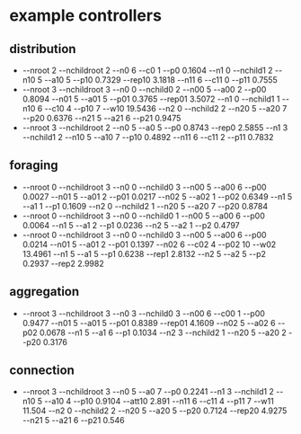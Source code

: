 # example controllers

## distribution
 
 - --nroot 2 --nchildroot 2 --n0 6 --c0 1 --p0 0.1604 --n1 0 --nchild1 2 --n10 5 --a10 5 --p10 0.7329 --rep10 3.1818 --n11 6 --c11 0 --p11 0.7555
 - --nroot 3 --nchildroot 3 --n0 0 --nchild0 2 --n00 5 --a00 2 --p00 0.8094 --n01 5 --a01 5 --p01 0.3765 --rep01 3.5072 --n1 0 --nchild1 1 --n10 6 --c10 4 --p10 7 --w10 19.5436 --n2 0 --nchild2 2 --n20 5 --a20 7 --p20 0.6376 --n21 5 --a21 6 --p21 0.9475
 - --nroot 3 --nchildroot 2 --n0 5 --a0 5 --p0 0.8743 --rep0 2.5855 --n1 3 --nchild1 2 --n10 5 --a10 7 --p10 0.4892 --n11 6 --c11 2 --p11 0.7832 

## foraging
 - --nroot 0 --nchildroot 3 --n0 0 --nchild0 3 --n00 5 --a00 6 --p00 0.0027 --n01 5 --a01 2 --p01 0.0217 --n02 5 --a02 1 --p02 0.6349 --n1 5 --a1 1 --p1 0.1609 --n2 0 --nchild2 1 --n20 5 --a20 7 --p20 0.8784
 - --nroot 0 --nchildroot 3 --n0 0 --nchild0 1 --n00 5 --a00 6 --p00 0.0064 --n1 5 --a1 2 --p1 0.0236 --n2 5 --a2 1 --p2 0.4797
 - --nroot 0 --nchildroot 3 --n0 0 --nchild0 3 --n00 5 --a00 6 --p00 0.0214 --n01 5 --a01 2 --p01 0.1397 --n02 6 --c02 4 --p02 10 --w02 13.4961 --n1 5 --a1 5 --p1 0.6238 --rep1 2.8132 --n2 5 --a2 5 --p2 0.2937 --rep2 2.9982

## aggregation

 - --nroot 3 --nchildroot 3 --n0 3 --nchild0 3 --n00 6 --c00 1 --p00 0.9477 --n01 5 --a01 5 --p01 0.8389 --rep01 4.1609 --n02 5 --a02 6 --p02 0.0678 --n1 5 --a1 6 --p1 0.1034 --n2 3 --nchild2 1 --n20 5 --a20 2 --p20 0.3176

## connection

 - --nroot 3 --nchildroot 3 --n0 5 --a0 7 --p0 0.2241 --n1 3 --nchild1 2 --n10 5 --a10 4 --p10 0.9104 --att10 2.891 --n11 6 --c11 4 --p11 7 --w11 11.504 --n2 0 --nchild2 2 --n20 5 --a20 5 --p20 0.7124 --rep20 4.9275 --n21 5 --a21 6 --p21 0.546